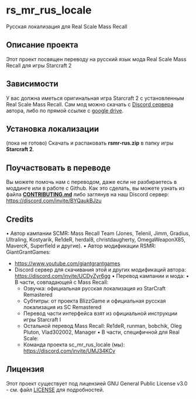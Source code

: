 # rs\_mr\_rus_locale
Русская локализация для Real Scale Mass Recall


## Описание проекта

Этот проект посвящен переводу на русский язык мода Real Scale Mass Recall для игры Starcraft 2


## Зависимости

У вас должна иметься оригинальная игра Starcraft 2 с установленным Real Scale Mass Recall. Сам мод можно скачать с [Discord сервера](https://discord.com/invite/UCDyZyr6gg) автора, либо по прямой ссылке с [google drive](https://drive.google.com/drive/folders/1PwvujsEzCTnpe642MrFnImB1U1ZjozKw?usp=drive_link).


## Установка локализации

(пока не готово)
Скачать и распаковать **rsmr-rus.zip** в папку игры **Starcraft 2**.


## Поучаствовать в переводе

Вы можете помочь нам с переводом, даже если не разбираетесь в моддинге или в работе с Github. Как это сделать, вы можете узнать из файла [**CONTRIBUTING.md**](/CONTRIBUTING.md) либо заглянув на наш Discord сервер: https://discord.com/invite/BYQaukBJzu


## Credits


• Автор кампании SCMR:
Mass Recall Team (Jones, Telenil, Jimm, Gradius, Ultraling, Kostyarik, Re1deR, herdal8, christdaugherty, OmegaWeaponX85, MavercK, Superfield и другие).
• Автор модификации RSMR:
GiantGrantGames:
   + https://www.youtube.com/giantgrantgames
   + Discord сервер для скачивания этой и других модификаций автора: https://discord.com/invite/UCDyZyr6gg
• Перевод кампании и мода:
   • В части, совпадающей с Mass Recall:
      + Озвучка: официальная русская локализация из StarCraft Remastered
      + Субтитры: от проекта BlizzGame и официальная русская локализация из SC Remastered
      + Перевод части интерфейса взят из официальной инструкции игры Starcraft I
      + Остальной перевод Mass Recall: Re1deR, runman, bobchik, Oleg Pluton, Vlad302002, Manager
   • В части, специфичной для Real Scale:
      + Команда проекта sc\_mr\_rus_locale (мы): https://discord.com/invite/UMJ34KCv


## Лицензия

Этот проект существует под лицензией GNU General Public License v3.0 - см. файл [LICENSE](LICENSE) для подробностей.


